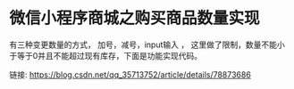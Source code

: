 # 微信小程序商城之购买商品数量实现 #

有三种变更数量的方式， 加号，减号，input输入 ， 这里做了限制，数量不能小于等于0并且不能超过现有库存，下面是功能实现代码。

链接: https://blog.csdn.net/qq_35713752/article/details/78873686
